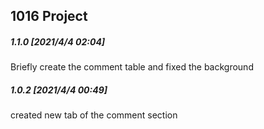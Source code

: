 ## 1016 Project
##### 1.1.0 [2021/4/4 02:04]
Briefly create the comment table and fixed the background
##### 1.0.2 [2021/4/4 00:49]
created new tab of the comment section

